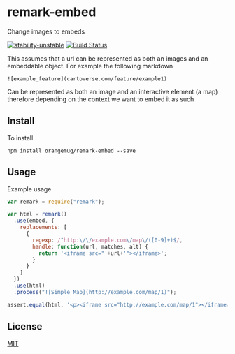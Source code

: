 # remark-embed
Change images to embeds

[![stability-unstable](https://img.shields.io/badge/stability-unstable-yellow.svg)][stability]
[![Build Status](https://circleci.com/gh/orangemug/remark-embed.png?style=shield)][circleci]

[stability]:   https://github.com/orangemug/stability-badges#unstable
[circleci]:    https://circleci.com/gh/orangemug/remark-embed

This assumes that a url can be represented as both an images and an embeddable object. For example the following markdown

```
![example_feature](cartoverse.com/feature/example1)
```

Can be represented as both an image and an interactive element (a map) therefore depending on the context we want to embed it as such


## Install
To install

```
npm install orangemug/remark-embed --save
```


## Usage
Example usage

```js
var remark = require("remark");

var html = remark()
  .use(embed, {
    replacements: [
      {
        regexp: /^http:\/\/example.com\/map\/([0-9]+)$/,
        handle: function(url, matches, alt) {
          return '<iframe src="'+url+'"></iframe>';
        }
      }
    ]
  })
  .use(html)
  .process("![Simple Map](http://example.com/map/1)");

assert.equal(html, '<p><iframe src="http://example.com/map/1"></iframe></p>');
```


## License
[MIT](LICENSE)
